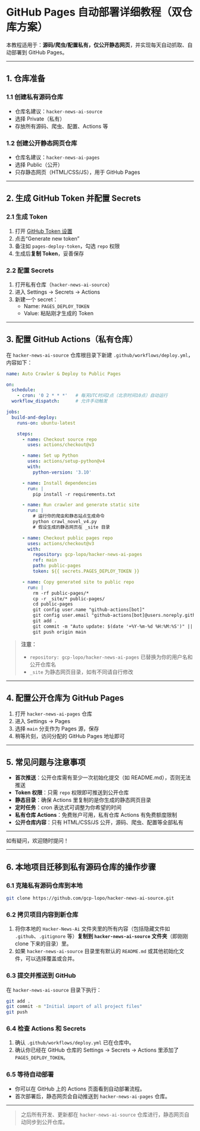 # GitHub Pages 自动部署详细教程（双仓库方案）

本教程适用于：**源码/爬虫/配置私有，仅公开静态网页**，并实现每天自动抓取、自动部署到 GitHub Pages。

---

## 1. 仓库准备

### 1.1 创建私有源码仓库
- 仓库名建议：`hacker-news-ai-source`
- 选择 Private（私有）
- 存放所有源码、爬虫、配置、Actions 等

### 1.2 创建公开静态网页仓库
- 仓库名建议：`hacker-news-ai-pages`
- 选择 Public（公开）
- 只存静态网页（HTML/CSS/JS），用于 GitHub Pages

---

## 2. 生成 GitHub Token 并配置 Secrets

### 2.1 生成 Token
1. 打开 [GitHub Token 设置](https://github.com/settings/tokens)
2. 点击“Generate new token”
3. 备注如 `pages-deploy-token`，勾选 `repo` 权限
4. 生成后**复制 Token**，妥善保存

### 2.2 配置 Secrets
1. 打开私有仓库（`hacker-news-ai-source`）
2. 进入 Settings → Secrets → Actions
3. 新建一个 secret：
   - Name: `PAGES_DEPLOY_TOKEN`
   - Value: 粘贴刚才生成的 Token

---

## 3. 配置 GitHub Actions（私有仓库）

在 `hacker-news-ai-source` 仓库根目录下新建 `.github/workflows/deploy.yml`，内容如下：

```yaml
name: Auto Crawler & Deploy to Public Pages

on:
  schedule:
    - cron: '0 2 * * *'   # 每天UTC时间2点（北京时间10点）自动运行
  workflow_dispatch:      # 允许手动触发

jobs:
  build-and-deploy:
    runs-on: ubuntu-latest

    steps:
      - name: Checkout source repo
        uses: actions/checkout@v3

      - name: Set up Python
        uses: actions/setup-python@v4
        with:
          python-version: '3.10'

      - name: Install dependencies
        run: |
          pip install -r requirements.txt

      - name: Run crawler and generate static site
        run: |
          # 运行你的爬虫和静态站点生成命令
          python crawl_novel_v4.py
          # 假设生成的静态网页在 _site 目录

      - name: Checkout public pages repo
        uses: actions/checkout@v3
        with:
          repository: gcp-lopo/hacker-news-ai-pages
          ref: main
          path: public-pages
          token: ${{ secrets.PAGES_DEPLOY_TOKEN }}

      - name: Copy generated site to public repo
        run: |
          rm -rf public-pages/*
          cp -r _site/* public-pages/
          cd public-pages
          git config user.name "github-actions[bot]"
          git config user.email "github-actions[bot]@users.noreply.github.com"
          git add .
          git commit -m "Auto update: $(date '+%Y-%m-%d %H:%M:%S')" || echo "No changes to commit"
          git push origin main
```

> **注意：**
> - `repository: gcp-lopo/hacker-news-ai-pages` 已替换为你的用户名和公开仓库名
> - `_site` 为静态网页目录，如有不同请自行修改

---

## 4. 配置公开仓库为 GitHub Pages

1. 打开 `hacker-news-ai-pages` 仓库
2. 进入 Settings → Pages
3. 选择 `main` 分支作为 Pages 源，保存
4. 稍等片刻，访问分配的 GitHub Pages 地址即可

---

## 5. 常见问题与注意事项

- **首次推送**：公开仓库需有至少一次初始化提交（如 README.md），否则无法推送
- **Token 权限**：只需 `repo` 权限即可推送到公开仓库
- **静态目录**：确保 Actions 里复制的是你生成的静态网页目录
- **定时任务**：cron 表达式可调整为你希望的时间
- **私有仓库 Actions**：免费账户可用，私有仓库 Actions 有免费额度限制
- **公开仓库内容**：只有 HTML/CSS/JS 公开，源码、爬虫、配置等全部私有

---

如有疑问，欢迎随时提问！ 

---

## 6. 本地项目迁移到私有源码仓库的操作步骤

### 6.1 克隆私有源码仓库到本地

```bash
git clone https://github.com/gcp-lopo/hacker-news-ai-source.git
```

### 6.2 拷贝项目内容到新仓库

1. 将你本地的 `Hacker-News-Ai` 文件夹里的所有内容（包括隐藏文件如 `.github`、`.gitignore` 等）**复制到 `hacker-news-ai-source` 文件夹**（即刚刚 clone 下来的目录）里。
2. 如果 `hacker-news-ai-source` 目录里有默认的 `README.md` 或其他初始化文件，可以选择覆盖或合并。

### 6.3 提交并推送到 GitHub

在 `hacker-news-ai-source` 目录下执行：

```bash
git add .
git commit -m "Initial import of all project files"
git push
```

### 6.4 检查 Actions 和 Secrets

1. 确认 `.github/workflows/deploy.yml` 已在仓库中。
2. 确认你已经在 GitHub 仓库的 Settings → Secrets → Actions 里添加了 `PAGES_DEPLOY_TOKEN`。

### 6.5 等待自动部署

- 你可以在 GitHub 上的 Actions 页面看到自动部署流程。
- 首次部署后，静态网页会自动推送到 `hacker-news-ai-pages` 仓库。

---

> 之后所有开发、更新都在 `hacker-news-ai-source` 仓库进行，静态网页自动同步到公开仓库。 
